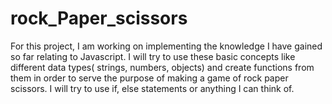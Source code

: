 # rock_Paper_scissors
For this project, I am working on implementing the knowledge I have gained so far relating to Javascript. I will try to use these basic concepts like different data types( strings, numbers, objects) and create functions from them in order to serve the purpose of making a game of rock paper scissors. I will try to use if, else statements or anything I can think of.